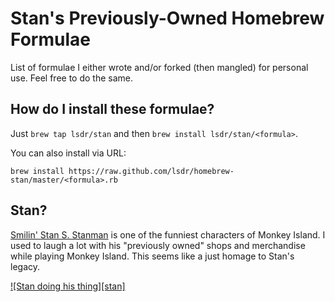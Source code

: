 # Stan's Previously-Owned Homebrew Formulae

List of formulae I either wrote and/or forked (then mangled) for personal use. Feel free to do the same.

## How do I install these formulae?

Just `brew tap lsdr/stan` and then `brew install lsdr/stan/<formula>`.

You can also install via URL:
```
brew install https://raw.github.com/lsdr/homebrew-stan/master/<formula>.rb
```

## Stan?
[Smilin' Stan S. Stanman][stan-bio] is one of the funniest characters of Monkey Island. I used to laugh a lot with his "previously owned" shops and merchandise while playing Monkey Island. This seems like a just homage to Stan's legacy.

[![Stan doing his thing][stan]](https://github.com/lsdr/homebrew-stan/raw/master/stan.gif)

[stan-bio]: http://miwiki.net/Stan
